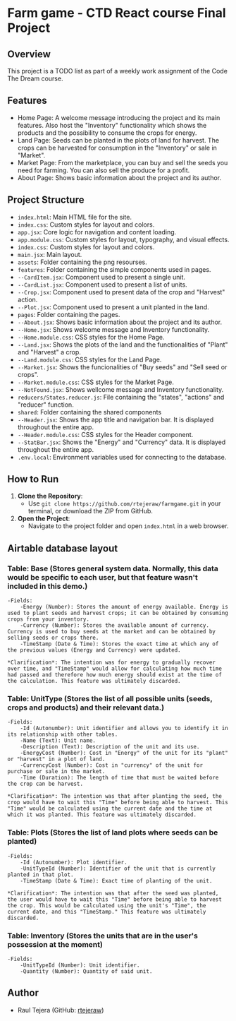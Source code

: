 # Farm game - CTD React course Final Project

## Overview

This project is a TODO list as part of a weekly work assignment of the Code The Dream course.

## Features

-   Home Page: A welcome message introducing the project and its main features. Also host the "Inventory" functionality which shows the products and the possibility to consume the crops for energy.
-   Land Page: Seeds can be planted in the plots of land for harvest. The crops can be harvested for consumption in the "Inventory" or sale in "Market".
-   Market Page: From the marketplace, you can buy and sell the seeds you need for farming. You can also sell the produce for a profit.
-   About Page: Shows basic information about the project and its author.

## Project Structure

-   `index.html`: Main HTML file for the site.
-   `index.css`: Custom styles for layout and colors.
-   `app.jsx`: Core logic for navigation and content loading.
-   `app.module.css`: Custom styles for layout, typography, and visual effects.
-   `index.css`: Custom styles for layout and colors.
-   `main.jsx`: Main layout.
-   `assets`: Folder containing the png resourses.
-   `features`: Folder containing the simple components used in pages.
-   `--CardItem.jsx`: Component used to present a single unit.
-   `--CardList.jsx`: Component used to present a list of units.
-   `--Crop.jsx`: Component used to present data of the crop and "Harvest" action.
-   `--Plot.jsx`: Component used to present a unit planted in the land.
-   `pages`: Folder containing the pages.
-   `--About.jsx`: Shows basic information about the project and its author.
-   `--Home.jsx`: Shows welcome message and Inventory functionality.
-   `--Home.module.css`: CSS styles for the Home Page.
-   `--Land.jsx`: Shows the plots of the land and the functionalities of "Plant" and "Harvest" a crop.
-   `--Land.module.css`: CSS styles for the Land Page.
-   `--Market.jsx`: Shows the funcionalities of "Buy seeds" and "Sell seed or crops".
-   `--Market.module.css`: CSS styles for the Market Page.
-   `--NotFound.jsx`: Shows wellcome message and Inventory functionality.
-   `reducers/States.reducer.js`: File containing the "states", "actions" and "reducer" function.
-   `shared`: Folder containing the shared components
-   `--Header.jsx`: Shows the app title and navigation bar. It is displayed throughout the entire app.
-   `--Header.module.css`: CSS styles for the Header component.
-   `--StatBar.jsx`: Shows the "Energy" and "Currency" data. It is displayed throughout the entire app.
-   `.env.local`: Environment variables used for connecting to the database.

## How to Run

1. **Clone the Repository**:
    - Use `git clone https://github.com/rtejeraw/farmgame.git` in your terminal, or download the ZIP from GitHub.
2. **Open the Project**:
    - Navigate to the project folder and open `index.html` in a web browser.

## Airtable database layout

### Table: Base (Stores general system data. Normally, this data would be specific to each user, but that feature wasn't included in this demo.)

    -Fields:
        -Energy (Number): Stores the amount of energy available. Energy is used to plant seeds and harvest crops; it can be obtained by consuming crops from your inventory.
        -Currency (Number): Stores the available amount of currency. Currency is used to buy seeds at the market and can be obtained by selling seeds or crops there.
        -TimeStamp (Date & Time): Stores the exact time at which any of the previous values ​​(Energy and Currency) were updated.

    *Clarification*: The intention was for energy to gradually recover over time, and "TimeStamp" would allow for calculating how much time had passed and therefore how much energy should exist at the time of the calculation. This feature was ultimately discarded.

### Table: UnitType (Stores the list of all possible units (seeds, crops and products) and their relevant data.)

    -Fields:
        -Id (Autonumber): Unit identifier and allows you to identify it in its relationship with other tables.
        -Name (Text): Unit name.
        -Description (Text): Description of the unit and its use.
        -EnergyCost (Number): Cost in "Energy" of the unit for its "plant" or "harvest" in a plot of land.
        -CurrencyCost (Number): Cost in "currency" of the unit for purchase or sale in the market.
        -Time (Duration): The length of time that must be waited before the crop can be harvest.

    *Clarification*: The intention was that after planting the seed, the crop would have to wait this "Time" before being able to harvest. This "Time" would be calculated using the current date and the time at which it was planted. This feature was ultimately discarded.

### Table: Plots (Stores the list of land plots where seeds can be planted)

    -Fields:
        -Id (Autonumber): Plot identifier.
        -UnitTypeId (Number): Identifier of the unit that is currently planted in that plot.
        -TimeStamp (Date & Time): Exact time of planting of the unit.

    *Clarification*: The intention was that after the seed was planted, the user would have to wait this "Time" before being able to harvest the crop. This would be calculated using the unit's "Time", the current date, and this "TimeStamp." This feature was ultimately discarded.

### Table: Inventory (Stores the units that are in the user's possession at the moment)

    -Fields:
        -UnitTypeId (Number): Unit identifier.
        -Quantity (Number): Quantity of said unit.

## Author

-   Raul Tejera (GitHub: [rtejeraw](https://github.com/rtejeraw))
